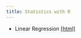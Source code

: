 ```yaml
---
title: Statistics with R
---
```


 * Linear Regression [[html]](/practical/Statistics_with_R/Linear_Regression.html)
